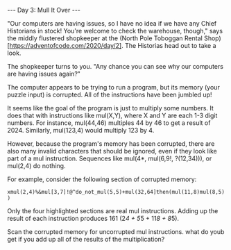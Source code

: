 --- Day 3: Mull It Over ---

"Our computers are having issues, so I have no idea if we have any Chief
Historians in stock! You're welcome to check the warehouse, though," says
the middly flustered shopkeeper at the (North Pole Toboggan Rental Shop)[https://adventofcode.com/2020/day/2]. The
Historias head out to take a look.

The shopkeeper turns to you. "Any chance you can see why our computers are
having issues again?"

The computer appears to be trying to run a program, but its memory (your
puzzle input) is corrupted. All of the instructions have been jumbled up!

It seems like the goal of the program is just to multiply some numbers. It
does that with instructions like mul(X,Y), where X and Y are each 1-3 digit
numbers. For instance, mul(44,46) multiples 44 by 46 to get a result of
2024. Similarly, mul(123,4) would multiply 123 by 4.

However, because the program's memory has been corrupted, there are also
many invalid characters that should be ignored, even if they look like part
of a mul instruction. Sequences like mul(4*, mul(6,9!, ?(12,34))), or
mul(2,4) do nothing.

For example, consider the following section of corrupted memory:

`xmul(2,4)%&mul[3,7]!@^do_not_mul(5,5)+mul(32,64]then(mul(11,8)mul(8,5))`

Only the four highlighted sections are real mul instructions. Adding up the
result of each instruction produces 161 (2*4 + 5*5 + 11*8 + 8*5).

Scan the corrupted memory for uncorrupted mul instructions. what do youb get
if you add up all of the results of the multiplication?